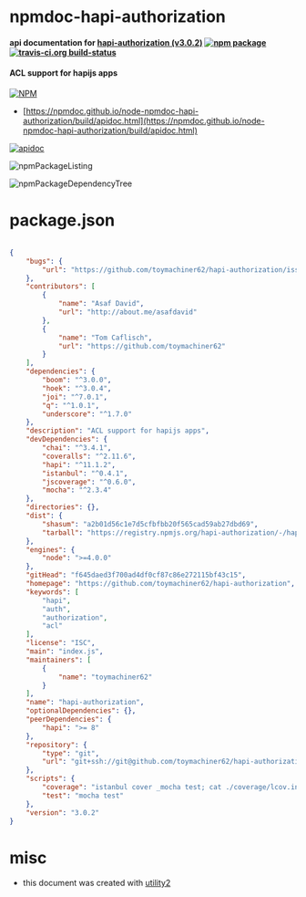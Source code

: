 # npmdoc-hapi-authorization

#### api documentation for  [hapi-authorization (v3.0.2)](https://github.com/toymachiner62/hapi-authorization)  [![npm package](https://img.shields.io/npm/v/npmdoc-hapi-authorization.svg?style=flat-square)](https://www.npmjs.org/package/npmdoc-hapi-authorization) [![travis-ci.org build-status](https://api.travis-ci.org/npmdoc/node-npmdoc-hapi-authorization.svg)](https://travis-ci.org/npmdoc/node-npmdoc-hapi-authorization)

#### ACL support for hapijs apps

[![NPM](https://nodei.co/npm/hapi-authorization.png?downloads=true&downloadRank=true&stars=true)](https://www.npmjs.com/package/hapi-authorization)

- [https://npmdoc.github.io/node-npmdoc-hapi-authorization/build/apidoc.html](https://npmdoc.github.io/node-npmdoc-hapi-authorization/build/apidoc.html)

[![apidoc](https://npmdoc.github.io/node-npmdoc-hapi-authorization/build/screenCapture.buildCi.browser.%252Ftmp%252Fbuild%252Fapidoc.html.png)](https://npmdoc.github.io/node-npmdoc-hapi-authorization/build/apidoc.html)

![npmPackageListing](https://npmdoc.github.io/node-npmdoc-hapi-authorization/build/screenCapture.npmPackageListing.svg)

![npmPackageDependencyTree](https://npmdoc.github.io/node-npmdoc-hapi-authorization/build/screenCapture.npmPackageDependencyTree.svg)



# package.json

```json

{
    "bugs": {
        "url": "https://github.com/toymachiner62/hapi-authorization/issues"
    },
    "contributors": [
        {
            "name": "Asaf David",
            "url": "http://about.me/asafdavid"
        },
        {
            "name": "Tom Caflisch",
            "url": "https://github.com/toymachiner62"
        }
    ],
    "dependencies": {
        "boom": "^3.0.0",
        "hoek": "^3.0.4",
        "joi": "^7.0.1",
        "q": "^1.0.1",
        "underscore": "^1.7.0"
    },
    "description": "ACL support for hapijs apps",
    "devDependencies": {
        "chai": "^3.4.1",
        "coveralls": "^2.11.6",
        "hapi": "^11.1.2",
        "istanbul": "^0.4.1",
        "jscoverage": "^0.6.0",
        "mocha": "^2.3.4"
    },
    "directories": {},
    "dist": {
        "shasum": "a2b01d56c1e7d5cfbfbb20f565cad59ab27dbd69",
        "tarball": "https://registry.npmjs.org/hapi-authorization/-/hapi-authorization-3.0.2.tgz"
    },
    "engines": {
        "node": ">=4.0.0"
    },
    "gitHead": "f645daed3f700ad4df0cf87c86e272115bf43c15",
    "homepage": "https://github.com/toymachiner62/hapi-authorization",
    "keywords": [
        "hapi",
        "auth",
        "authorization",
        "acl"
    ],
    "license": "ISC",
    "main": "index.js",
    "maintainers": [
        {
            "name": "toymachiner62"
        }
    ],
    "name": "hapi-authorization",
    "optionalDependencies": {},
    "peerDependencies": {
        "hapi": ">= 8"
    },
    "repository": {
        "type": "git",
        "url": "git+ssh://git@github.com/toymachiner62/hapi-authorization.git"
    },
    "scripts": {
        "coverage": "istanbul cover _mocha test; cat ./coverage/lcov.info | coveralls",
        "test": "mocha test"
    },
    "version": "3.0.2"
}
```



# misc
- this document was created with [utility2](https://github.com/kaizhu256/node-utility2)
